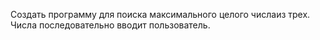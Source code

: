 Cоздать программу для поиска максимального целого числаиз трех.
Числа последовательно вводит пользователь.
